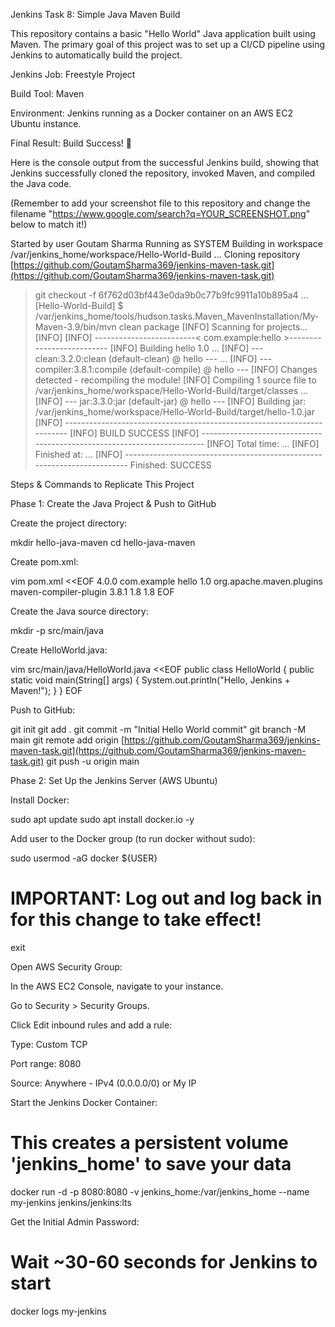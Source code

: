 Jenkins Task 8: Simple Java Maven Build

This repository contains a basic "Hello World" Java application built using Maven. The primary goal of this project was to set up a CI/CD pipeline using Jenkins to automatically build the project.

Jenkins Job: Freestyle Project

Build Tool: Maven

Environment: Jenkins running as a Docker container on an AWS EC2 Ubuntu instance.

Final Result: Build Success! 🚀

Here is the console output from the successful Jenkins build, showing that Jenkins successfully cloned the repository, invoked Maven, and compiled the Java code.

(Remember to add your screenshot file to this repository and change the filename "https://www.google.com/search?q=YOUR_SCREENSHOT.png" below to match it!)

Started by user Goutam Sharma
Running as SYSTEM
Building in workspace /var/jenkins_home/workspace/Hello-World-Build
...
Cloning repository [https://github.com/GoutamSharma369/jenkins-maven-task.git](https://github.com/GoutamSharma369/jenkins-maven-task.git)
 > git checkout -f 6f762d03bf443e0da9b0c77b9fc9911a10b895a4
...
[Hello-World-Build] $ /var/jenkins_home/tools/hudson.tasks.Maven_MavenInstallation/My-Maven-3.9/bin/mvn clean package
[INFO] Scanning for projects...
[INFO] 
[INFO] -------------------------< com.example:hello >--------------------------
[INFO] Building hello 1.0
...
[INFO] --- clean:3.2.0:clean (default-clean) @ hello ---
...
[INFO] --- compiler:3.8.1:compile (default-compile) @ hello ---
[INFO] Changes detected - recompiling the module!
[INFO] Compiling 1 source file to /var/jenkins_home/workspace/Hello-World-Build/target/classes
...
[INFO] --- jar:3.3.0:jar (default-jar) @ hello ---
[INFO] Building jar: /var/jenkins_home/workspace/Hello-World-Build/target/hello-1.0.jar
[INFO] ------------------------------------------------------------------------
[INFO] BUILD SUCCESS
[INFO] ------------------------------------------------------------------------
[INFO] Total time:  ...
[INFO] Finished at: ...
[INFO] ------------------------------------------------------------------------
Finished: SUCCESS


Steps & Commands to Replicate This Project

Phase 1: Create the Java Project & Push to GitHub

Create the project directory:

mkdir hello-java-maven
cd hello-java-maven


Create pom.xml:

vim pom.xml <<EOF
<project>
<modelVersion>4.0.0</modelVersion>
<groupId>com.example</groupId>
<artifactId>hello</artifactId>
<version>1.0</version>
<build>
<plugins>
<plugin>
<groupId>org.apache.maven.plugins</groupId>
<artifactId>maven-compiler-plugin</artifactId>
<version>3.8.1</version>
<configuration>
<source>1.8</source>
<target>1.8</target>
</configuration>
</plugin>
</plugins>
</build>
</project>
EOF


Create the Java source directory:

mkdir -p src/main/java


Create HelloWorld.java:

vim src/main/java/HelloWorld.java <<EOF
public class HelloWorld {
    public static void main(String[] args) {
        System.out.println("Hello, Jenkins + Maven!");
    }
}
EOF


Push to GitHub:

git init
git add .
git commit -m "Initial Hello World commit"
git branch -M main
git remote add origin [https://github.com/GoutamSharma369/jenkins-maven-task.git](https://github.com/GoutamSharma369/jenkins-maven-task.git)
git push -u origin main


Phase 2: Set Up the Jenkins Server (AWS Ubuntu)

Install Docker:

sudo apt update
sudo apt install docker.io -y


Add user to the Docker group (to run docker without sudo):

sudo usermod -aG docker ${USER}
# IMPORTANT: Log out and log back in for this change to take effect!
exit


Open AWS Security Group:

In the AWS EC2 Console, navigate to your instance.

Go to Security > Security Groups.

Click Edit inbound rules and add a rule:

Type: Custom TCP

Port range: 8080

Source: Anywhere - IPv4 (0.0.0.0/0) or My IP

Start the Jenkins Docker Container:

# This creates a persistent volume 'jenkins_home' to save your data
docker run -d -p 8080:8080 -v jenkins_home:/var/jenkins_home --name my-jenkins jenkins/jenkins:lts


Get the Initial Admin Password:

# Wait ~30-60 seconds for Jenkins to start
docker logs my-jenkins
